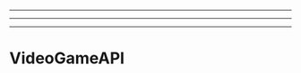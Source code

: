 ----------------------------------------------------------------------------
----------------------------------------------------------------------------------------------------
-------------------------------------------------------
# VideoGameAPI
